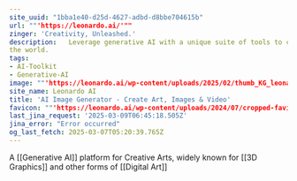 ```yaml
---
site_uuid: "1bba1e40-d25d-4627-adbd-d8bbe704615b"
url: ""'https://leonardo.ai/'""
zinger: 'Creativity, Unleashed.'
description:   Leverage generative AI with a unique suite of tools to convey your ideas to
the world.
tags:
- AI-Toolkit
- Generative-AI
image: ""'https://leonardo.ai/wp-content/uploads/2025/02/thumb_KG_leonardo.jpg'""
site_name: Leonardo AI
title: 'AI Image Generator - Create Art, Images & Video'
favicon: ""'https://leonardo.ai/wp-content/uploads/2024/07/cropped-favicon-192x192.png'""
last_jina_request: '2025-03-09T06:45:18.505Z'
jina_error: "Error occurred"
og_last_fetch: 2025-03-07T05:20:39.765Z
---
```

A [[Generative AI]] platform for Creative Arts, widely known for [[3D Graphics]] and other forms of [[Digital Art]]



